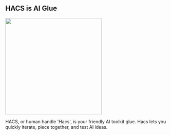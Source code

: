 ## HACS is AI Glue

<img height = "300" src= "https://github.com/user-attachments/assets/f0b297f2-ed06-40ef-b73f-b28188b3a4b5">

HACS, or human handle 'Hacs', is your friendly AI toolkit glue. Hacs lets you quickly iterate, piece together, and test AI ideas.  


